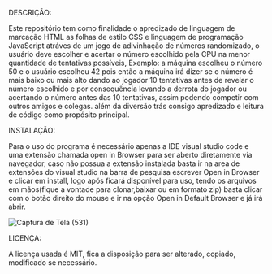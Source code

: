 
DESCRIÇÃO:

Este repositório tem como finalidade o apredizado de linguagem de marcação HTML as folhas de estilo CSS e linguagem de programação JavaScript atráves de um jogo de adivinhação de números
randomizado, o usuário deve escolher e acertar o número escolhido pela CPU na menor quantidade de tentativas possíveis, Exemplo: a máquina escolheu o número 50 e o usuário escolheu 42 pois então
a máquina irá dizer se o número é mais baixo ou mais alto dando ao jogador 10 tentativas antes de revelar o número escolhido e por consequência levando a derrota do jogador ou acertando o número antes das 10 tentativas, assim podendo competir com outros amigos e colegas. além da diversão trás consigo apredizado e leitura de código como propósito principal.


INSTALAÇÃO:

Para o uso do programa é necessário apenas a IDE visual studio code e uma extensão chamada open in Browser para ser aberto diretamente via navegador, caso não possua a extensão instalada
basta ir na area de extensões do visual studio na barra de pesquisa escrever Open in Browser e clicar em install, logo após ficará disponível para uso, tendo os arquivos em mãos(fique a vontade 
para clonar,baixar ou em formato zip) basta clicar com o botão direito do mouse e ir na opção Open in Default Browser e já irá abrir.




![Captura de Tela (531)](https://github.com/ramonmarino/JogoNumeros/assets/122156750/c0fb09ef-10cf-4d2c-9000-f5b7d3f984d0)

LICENÇA:

A licença usada é MIT, fica a disposição para ser alterado, copiado, modificado se necessário.  
